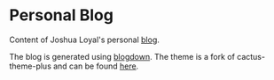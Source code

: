 # Personal Blog
Content of Joshua Loyal's personal [blog](https://joshloyal.netlify.com/).

The blog is generated using [blogdown](https://bookdown.org/yihui/blogdown/). The theme is a fork of cactus-theme-plus and can be found [here](https://github.com/joshloyal/hugo-theme-cactus-plus).
